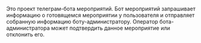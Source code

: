 Это проект телеграм-бота мероприятий. Бот мероприятий запрашивает информацию о готовящемся мероприятии у пользователя и отправляет собранную информацию боту-администратору. 
Оператор бота-администратора может подтвердить данное мероприятие или отклонить его.

